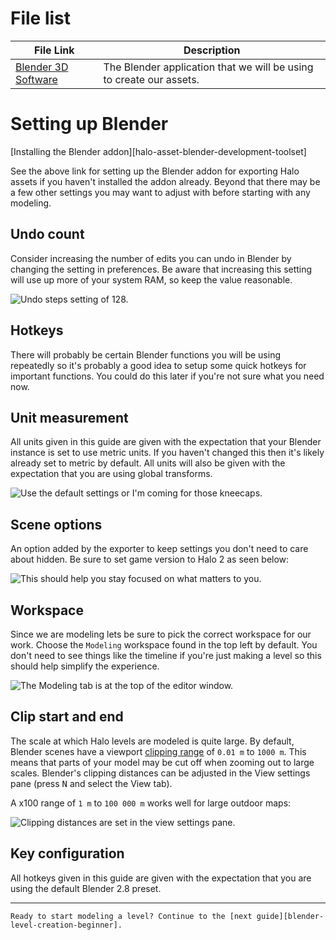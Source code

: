 # File list
| File Link                                         | Description
|-------------------------------------------------- | -------------------------------------------------------------------
|[Blender 3D Software](https://www.blender.org/)    | The Blender application that we will be using to create our assets.

# Setting up Blender
[Installing the Blender addon][halo-asset-blender-development-toolset]

See the above link for setting up the Blender addon for exporting Halo assets if you haven't installed the addon already. Beyond that there may be a few other settings you may want to adjust with before starting with any modeling.

## Undo count
Consider increasing the number of edits you can undo in Blender by changing the setting in preferences. Be aware that increasing this setting will use up more of your system RAM, so keep the value reasonable.

![](A.jpg "Undo steps setting of 128.")

## Hotkeys
There will probably be certain Blender functions you will be using repeatedly so it's probably a good idea to setup some quick hotkeys for important functions. You could do this later if you're not sure what you need now.

## Unit measurement
All units given in this guide are given with the expectation that your Blender instance is set to use metric units. If you haven't changed this then it's likely already set to metric by default. All units will also be given with the expectation that you are using global transforms.

![](B.png "Use the default settings or I'm coming for those kneecaps.")

## Scene options
An option added by the exporter to keep settings you don't need to care about hidden. Be sure to set game version to Halo 2 as seen below:

![](C.jpg "This should help you stay focused on what matters to you.")

## Workspace
Since we are modeling lets be sure to pick the correct workspace for our work. Choose the `Modeling` workspace found in the top left by default. You don't need to see things like the timeline if you're just making a level so this should help simplify the experience.

![](D.jpg "The Modeling tab is at the top of the editor window.")

## Clip start and end
The scale at which Halo levels are modeled is quite large. By default, Blender scenes have a viewport [clipping range][wiki-clipping] of `0.01 m` to `1000 m`. This means that parts of your model may be cut off when zooming out to large scales. Blender's clipping distances can be adjusted in the View settings pane (press <kbd>N</kbd> and select the View tab).

A x100 range of `1 m` to `100 000 m` works well for large outdoor maps:

![](E.png "Clipping distances are set in the view settings pane.")

## Key configuration
All hotkeys given in this guide are given with the expectation that you are using the default Blender 2.8 preset.

---

```.alert success
Ready to start modeling a level? Continue to the [next guide][blender-level-creation-beginner].
```

[wiki-clipping]: https://en.wikipedia.org/wiki/Clipping_(computer_graphics)#Clipping_in_3D_graphics
